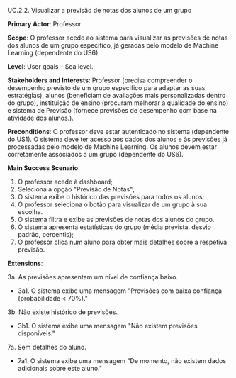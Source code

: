 UC.2.2. Visualizar a previsão de notas dos alunos de um grupo

**Primary Actor**: Professor.

**Scope**: O professor acede ao sistema para visualizar as previsões de notas dos alunos de um grupo específico, já geradas pelo modelo de Machine Learning (dependente do US6).

**Level**: User goals – Sea level.

**Stakeholders and Interests**: Professor (precisa compreender o desempenho previsto de um grupo especifico para adaptar as suas estratégias), alunos (beneficiam de avaliações  mais personalizadas dentro do grupo), instituição de ensino (procuram melhorar a qualidade do ensino) e sistema de Previsão (fornece previsões de desempenho com base na atividade dos alunos.).

**Preconditions**: O professor deve estar autenticado no sistema (dependente do US1). O sistema deve ter acesso aos dados dos alunos e às previsões já processadas pelo modelo de Machine Learning. Os alunos devem estar corretamente associados a um grupo (dependente do US6).

**Main Success Scenario**:  
1. O professor acede à dashboard;
2. Seleciona a opção "Previsão de Notas";
3. O sistema exibe o histórico das previsões para todos os alunos;
4. O professor seleciona o botão para visualizar de um grupo à sua escolha.
5. O sistema filtra e exibe as previsões de notas dos alunos do grupo.
6. O sistema apresenta estatísticas do grupo (média prevista, desvio padrão, percentis);
7. O professor clica num aluno para obter mais detalhes sobre a respetiva previsão.

**Extensions**:

3a. As previsões apresentam um nível de confiança baixo.
- 3a1. O sistema exibe uma mensagem "Previsões com baixa confiança (probabilidade < 70%)."

3b. Não existe histórico de previsões.
- 3b1. O sistema exibe uma mensagem "Não existem previsões disponíveis."
 
7a. Sem detalhes do aluno.
- 7a1. O sistema exibe uma mensagem "De momento, não existem dados adicionais sobre este aluno."